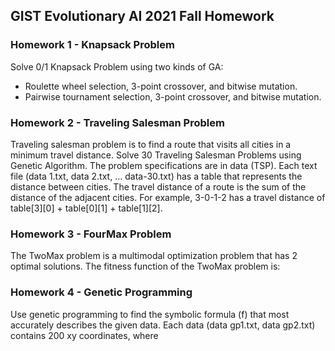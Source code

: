 ## GIST Evolutionary AI 2021 Fall Homework


### Homework 1 - Knapsack Problem

Solve 0/1 Knapsack Problem using two kinds of GA:
- Roulette wheel selection, 3-point crossover, and bitwise mutation.
- Pairwise tournament selection, 3-point crossover, and bitwise mutation.

### Homework 2 - Traveling Salesman Problem

Traveling salesman problem is to find a route that visits all cities in a minimum travel distance. Solve 30 Traveling Salesman Problems using Genetic Algorithm.
The problem specifications are in data (TSP). Each text file (data 1.txt, data
2.txt, … data-30.txt) has a table that represents the distance between cities. The travel distance of a route is the sum of the distance of the adjacent cities. For example, 3-0-1-2 has a travel distance of table[3][0] + table[0][1] + table[1][2].

### Homework 3 - FourMax Problem

The TwoMax problem is a multimodal optimization problem that has 2 optimal solutions. The fitness function of the TwoMax problem is:


### Homework 4 - Genetic Programming

Use genetic programming to find the symbolic formula (f) that most accurately describes the given data. Each data (data gp1.txt, data gp2.txt) contains 200 xy coordinates, where
